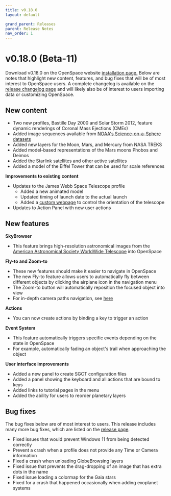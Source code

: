 ```yaml
---
title: v0.18.0
layout: default

grand_parent: Releases
parent: Release Notes
nav_order: 1
---
```


# v0.18.0 (Beta-11)

Download v0.18.0 on the OpenSpace website [installation page.](https://openspaceproject.com/version-0180) Below are notes that highlight new content, features, and bug fixes that will be of most interest to OpenSpace users. A complete changelog is available on the [release changelog page](/docs/general/releases/changelog/0.18.html) and will likely also be of interest to users importing data or customizing OpenSpace.


## New content

  - Two new profiles, Bastille Day 2000 and Solar Storm 2012, feature dynamic renderings of Coronal Mass Ejections (CMEs)
  - Added image sequences available from [NOAA's Science-on-a-Sphere datasets](https://sos.noaa.gov/catalog/datasets/)
  - Added new layers for the Moon, Mars, and Mercury from NASA TREKS
  - Added model-based representations of the Mars moons Phobos and Deimos
  - Added the Starlink satellites and other active satellites
  - Added a model of the Eiffel Tower that can be used for scale references


 **Improvements to existing content**

 - Updates to the James Webb Space Telescope profile
   - Added a new animated model
   - Updated timing of launch date to the actual launch
   - Added a [custom webpage](http://ui.openspaceproject.com/jwst_scripts/index.html) to control the orientation of the telescope
 - Updates to Action Panel with new user actions

## New features

 **SkyBrowser**
 - This feature brings high-resolution astronomical images from the [American Astronomical Society WorldWide Telescope](https://worldwidetelescope.org/) into OpenSpace

 **Fly-to and Zoom-to**
 - These new features should make it easier to navigate in OpenSpace
 - The new Fly-to feature allows users to automatically fly between different objects by clicking the airplane icon in the navigation menu
 - The Zoom-to button will automatically reposition the focused object into view
 - For in-depth camera paths navigation, see [here](http://wiki.openspaceproject.com/docs/users/navigation/camera-paths.html)

 **Actions**
 - You can now create actions by binding a key to trigger an action

 **Event System**
 - This feature automatically triggers specific events depending on the state in OpenSpace
  - For example, automatically fading an object's trail when approaching the object

 **User interface improvements**
 - Added a new panel to create SGCT configuration files
 - Added a panel showing the keyboard and all actions that are bound to keys
 - Added links to tutorial pages in the menu
 - Added the ability for users to reorder planetary layers


## Bug fixes

 The bug fixes below are of most interest to users. This release includes many more bug fixes, which are listed on the [release page](http://wiki.openspaceproject.com/docs/general/changelog.html#beta-11).

 - Fixed issues that would prevent Windows 11 from being detected correctly
 - Prevent a crash when a profile does not provide any Time or Camera information
 - Fixed a crash when unloading GlobeBrowsing layers
 - Fixed issue that prevents the drag-dropping of an image that has extra dots in the name
 - Fixed issue loading a colormap for the Gaia stars
 - Fixed for a crash that happened occasionally when adding exoplanet systems




